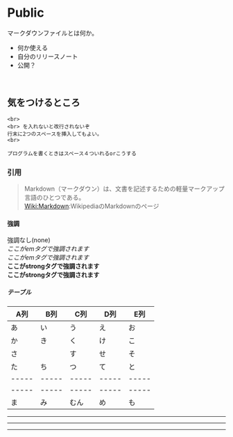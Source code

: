 # Public

マークダウンファイルとは何か。<br>
- 何か使える
- 自分のリリースノート
- 公開？
<br>


## 気をつけるところ

    <br>
    <br> を入れないと改行されないぞ
    行末に2つのスペースを挿入してもよい。  
    <br>

`プログラムを書くときはスペース４ついれるorこうする`


### 引用
>Markdown（マークダウン）は、文書を記述するための軽量マークアップ言語のひとつである。  
[Wiki:Markdown](https://ja.wikipedia.org/wiki/Markdown):WikipediaのMarkdownのページ


#### 強調

強調なし(none)<br>
*ここがemタグで強調されます*  
_ここがemタグで強調されます_  
**ここがstrongタグで強調されます**  
__ここがstrongタグで強調されます__  


##### テーブル  

| A列 | B列 | C列 | D列 | E列 |
|-----|-----|-----|-----|-----|
| あ | い | う | え | お |
| か | き | く | け | こ |
| さ | | す | せ | そ |
| た | ち | つ | て | と |
|-----|-----|-----|-----|-----|
|-----|-----|-----|-----|-----|
| ま | み | むん | め | も |

---
***
___
